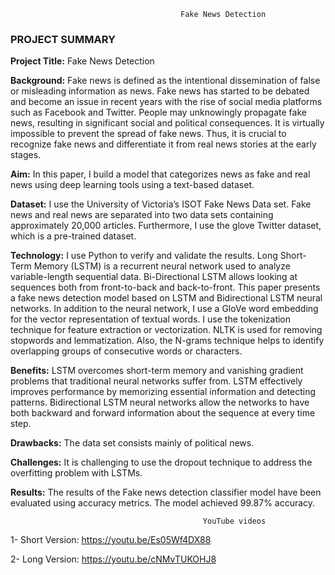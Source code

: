                                           Fake News Detection

### PROJECT SUMMARY

**Project Title:**  Fake News Detection

**Background:** Fake news is defined as the intentional dissemination of false or misleading information as news.  Fake news has started to be debated and become an issue in recent years with the rise of social media platforms such as Facebook and Twitter. People may unknowingly propagate fake news, resulting in significant social and political consequences. It is virtually impossible to prevent the spread of fake news. Thus, it is crucial to recognize fake news and differentiate it from real news stories at the early stages.

**Aim:** In this paper, I build a model that categorizes news as fake and real news using deep learning tools using a text-based dataset.

**Dataset:** I use the University of Victoria’s ISOT Fake News Data set. Fake news and real news are separated into two data sets containing approximately 20,000 articles. Furthermore, I use the glove Twitter dataset, which is a pre-trained dataset.

**Technology:**  I use Python to verify and validate the results. Long Short-Term Memory (LSTM) is a recurrent neural network used to analyze variable-length sequential data. Bi-Directional LSTM allows looking at sequences both from front-to-back and back-to-front. This paper presents a fake news detection model based on LSTM and Bidirectional LSTM neural networks. In addition to the neural network, I use a GloVe word embedding for the vector representation of textual words. I use the tokenization technique for feature extraction or vectorization. NLTK is used for removing stopwords and lemmatization. Also, the N-grams technique helps to identify overlapping groups of consecutive words or characters.

**Benefits:** LSTM overcomes short-term memory and vanishing gradient problems that traditional neural networks suffer from. LSTM effectively improves performance by memorizing essential information and detecting patterns. Bidirectional LSTM neural networks allow the networks to have both backward and forward information about the sequence at every time step.

**Drawbacks:** The data set consists mainly of political news. 

**Challenges:** It is challenging to use the dropout technique to address the overfitting problem with LSTMs.

**Results:** The results of the Fake news detection classifier model have been evaluated using accuracy metrics. The model achieved 99.87% accuracy.

                                               YouTube videos
1-	Short Version: https://youtu.be/Es05Wf4DX88

2-	Long Version: https://youtu.be/cNMvTUKOHJ8


